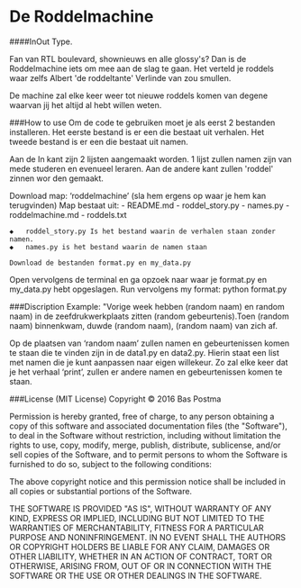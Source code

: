 
# De Roddelmachine
####InOut Type.

Fan van RTL boulevard, shownieuws en alle glossy's? Dan is de Roddelmachine iets om mee aan de slag te gaan. Het verteld je roddels waar zelfs Albert 'de roddeltante' Verlinde van zou smullen. 

De machine zal elke keer weer tot nieuwe roddels komen van degene waarvan jij het altijd al hebt willen weten. 

###How to use
Om de code te gebruiken moet je als eerst 2 bestanden installeren. 
Het eerste bestand is er een die bestaat uit verhalen. 
Het tweede bestand is er een die bestaat uit namen.


Aan de In kant zijn 2 lijsten aangemaakt worden. 1 lijst zullen namen zijn van mede studeren en evenueel leraren. Aan de andere kant zullen 'roddel' zinnen wor den gemaakt.


Download map: ‘roddelmachine’ (sla hem ergens op waar je hem kan terugvinden)
	Map bestaat uit: - README.md
				 - roddel_story.py
				 - names.py 
				 - roddelmachine.md
				 - roddels.txt

	◆	roddel_story.py Is het bestand waarin de verhalen staan zonder namen. 
	◆	names.py is het bestand waarin de namen staan
	
	Download de bestanden format.py en my_data.py
	

Open vervolgens de terminal en ga opzoek naar waar je format.py en my_data.py hebt opgeslagen. 
Run vervolgens my format: python format.py

###Discription
Example: "Vorige week hebben (random naam) en random naam) in de zeefdrukwerkplaats zitten (random gebeurtenis).Toen (random naam) binnenkwam, duwde (random naam), (random naam) van zich af.

Op de plaatsen van ‘random naam’ zullen namen en gebeurtenissen komen te staan die te vinden zijn in de data1.py en data2.py. Hierin staat een list met namen die je kunt aanpassen naar eigen willekeur. Zo zal elke keer dat je het verhaal ‘print’, zullen er andere namen en gebeurtenissen komen te staan. 

	
###License (MIT License)
Copyright © 2016 Bas Postma

Permission is hereby granted, free of charge, to any person obtaining a copy of this software and associated documentation files (the "Software"), to deal in the Software without restriction, including without limitation the rights to use, copy, modify, merge, publish, distribute, sublicense, and/or sell copies of the Software, and to permit persons to whom the Software is furnished to do so, subject to the following conditions:

The above copyright notice and this permission notice shall be included in all copies or substantial portions of the Software.

THE SOFTWARE IS PROVIDED "AS IS", WITHOUT WARRANTY OF ANY KIND, EXPRESS OR IMPLIED, INCLUDING BUT NOT LIMITED TO THE WARRANTIES OF MERCHANTABILITY, FITNESS FOR A PARTICULAR PURPOSE AND NONINFRINGEMENT. IN NO EVENT SHALL THE AUTHORS OR COPYRIGHT HOLDERS BE LIABLE FOR ANY CLAIM, DAMAGES OR OTHER LIABILITY, WHETHER IN AN ACTION OF CONTRACT, TORT OR OTHERWISE, ARISING FROM, OUT OF OR IN CONNECTION WITH THE SOFTWARE OR THE USE OR OTHER DEALINGS IN THE SOFTWARE.